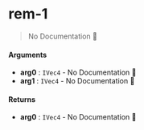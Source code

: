 # rem\-1

> No Documentation 🚧

#### Arguments

- **arg0** : `IVec4` \- No Documentation 🚧
- **arg1** : `IVec4` \- No Documentation 🚧

#### Returns

- **arg0** : `IVec4` \- No Documentation 🚧
